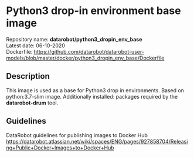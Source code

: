 # Python3 drop-in environment base image
Repository name: **datarobot/python3_dropin_env_base**  
Latest date: 06-10-2020  
Dockerfile: https://github.com/datarobot/datarobot-user-models/blob/master/docker/python3_dropin_env_base/Dockerfile

## Description
This image is used as a base for Python3 drop in environments. 
Based on python:3.7-slim image. Additionally installed: packages required by the **datarobot-drum** tool.

## Guidelines
DataRobot guidelines for publishing images to Docker Hub
https://datarobot.atlassian.net/wiki/spaces/ENG/pages/927858704/Releasing+Public+Docker+Images+to+Docker+Hub